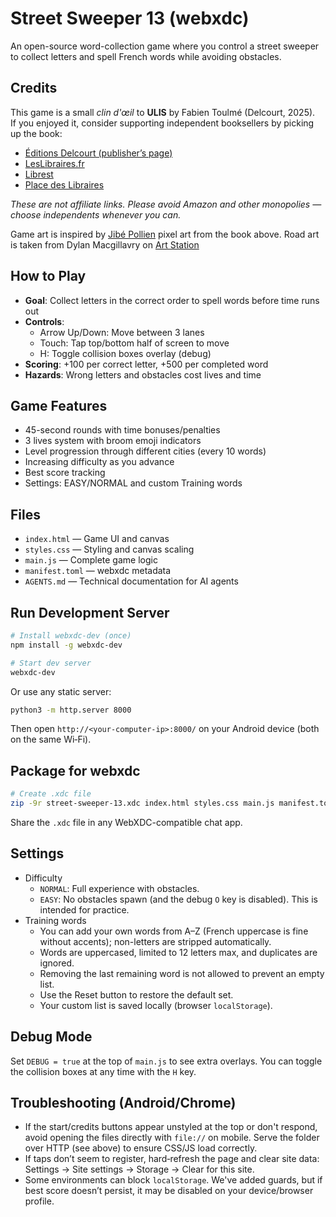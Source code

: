 # Street Sweeper 13 (webxdc)

An open-source word-collection game where you control a street sweeper to collect letters and spell French words while avoiding obstacles.

## Credits

This game is a small *clin d'œil* to **ULIS** by Fabien Toulmé (Delcourt, 2025).  
If you enjoyed it, consider supporting independent booksellers by picking up the book:

- [Éditions Delcourt (publisher’s page)](https://www.editions-delcourt.fr/bd/series/serie-ulis/album-ulis)  
- [LesLibraires.fr](https://www.leslibraires.fr/livre/24520936-ulis-fabien-toulme-delcourt)  
- [Librest](https://www.librest.com/livres/ulis-fabien-toulme_0-12492854_9782413088165.html)  
- [Place des Libraires](https://www.placedeslibraires.fr/livre/9782413088165-ulis-fabien-toulme/)  

*These are not affiliate links. Please avoid Amazon and other monopolies — choose independents whenever you can.*

Game art is inspired by [Jibé Pollien](https://www.chezjibe.com/) pixel art from the book above.
Road art is taken from Dylan Macgillavry on [Art Station](https://www.artstation.com/artwork/0nxqyG)

## How to Play
- **Goal**: Collect letters in the correct order to spell words before time runs out
- **Controls**: 
  - Arrow Up/Down: Move between 3 lanes
  - Touch: Tap top/bottom half of screen to move
  - H: Toggle collision boxes overlay (debug)
- **Scoring**: +100 per correct letter, +500 per completed word
- **Hazards**: Wrong letters and obstacles cost lives and time

## Game Features
- 45-second rounds with time bonuses/penalties
- 3 lives system with broom emoji indicators
- Level progression through different cities (every 10 words)
- Increasing difficulty as you advance
- Best score tracking
 - Settings: EASY/NORMAL and custom Training words

## Files
- `index.html` — Game UI and canvas
- `styles.css` — Styling and canvas scaling
- `main.js` — Complete game logic
- `manifest.toml` — webxdc metadata
- `AGENTS.md` — Technical documentation for AI agents

## Run Development Server
```sh
# Install webxdc-dev (once)
npm install -g webxdc-dev

# Start dev server
webxdc-dev
```

Or use any static server:

```sh
python3 -m http.server 8000
```

Then open `http://<your-computer-ip>:8000/` on your Android device (both on the same Wi‑Fi).

## Package for webxdc
```sh
# Create .xdc file
zip -9r street-sweeper-13.xdc index.html styles.css main.js manifest.toml
```

Share the `.xdc` file in any WebXDC-compatible chat app.

## Settings

- Difficulty
  - `NORMAL`: Full experience with obstacles.
  - `EASY`: No obstacles spawn (and the debug `O` key is disabled). This is intended for practice.
- Training words
  - You can add your own words from A–Z (French uppercase is fine without accents); non-letters are stripped automatically.
  - Words are uppercased, limited to 12 letters max, and duplicates are ignored.
  - Removing the last remaining word is not allowed to prevent an empty list.
  - Use the Reset button to restore the default set.
  - Your custom list is saved locally (browser `localStorage`).

## Debug Mode
Set `DEBUG = true` at the top of `main.js` to see extra overlays. You can toggle the collision boxes at any time with the `H` key.

## Troubleshooting (Android/Chrome)
- If the start/credits buttons appear unstyled at the top or don't respond, avoid opening the files directly with `file://` on mobile. Serve the folder over HTTP (see above) to ensure CSS/JS load correctly.
- If taps don’t seem to register, hard‑refresh the page and clear site data: Settings → Site settings → Storage → Clear for this site.
- Some environments can block `localStorage`. We've added guards, but if best score doesn’t persist, it may be disabled on your device/browser profile.